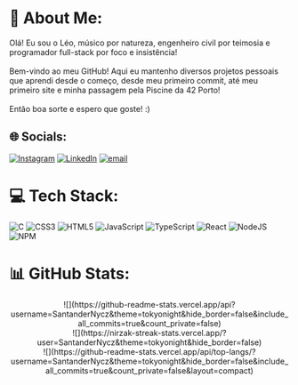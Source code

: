 # 💫 About Me:
Olá! Eu sou o Léo, músico por natureza, engenheiro civil por teimosia e programador full-stack por foco e insistência! <br><br>Bem-vindo ao meu GitHub! Aqui eu mantenho diversos projetos pessoais que aprendi desde o começo, desde meu primeiro commit, até meu primeiro site e minha passagem pela Piscine da 42 Porto!<br><br>Então boa sorte e espero que goste! :)


## 🌐 Socials:
[![Instagram](https://img.shields.io/badge/Instagram-%23E4405F.svg?logo=Instagram&logoColor=white)](https://instagram.com/https://www.instagram.com/leo.nycz/) [![LinkedIn](https://img.shields.io/badge/LinkedIn-%230077B5.svg?logo=linkedin&logoColor=white)](https://linkedin.com/in/https://www.linkedin.com/in/leonardo-santander-nycz/) [![email](https://img.shields.io/badge/Email-D14836?logo=gmail&logoColor=white)](mailto:santandernycz.ls@gmail.com) 

# 💻 Tech Stack:
![C](https://img.shields.io/badge/c-%2300599C.svg?style=for-the-badge&logo=c&logoColor=white) ![CSS3](https://img.shields.io/badge/css3-%231572B6.svg?style=for-the-badge&logo=css3&logoColor=white) ![HTML5](https://img.shields.io/badge/html5-%23E34F26.svg?style=for-the-badge&logo=html5&logoColor=white) ![JavaScript](https://img.shields.io/badge/javascript-%23323330.svg?style=for-the-badge&logo=javascript&logoColor=%23F7DF1E) ![TypeScript](https://img.shields.io/badge/typescript-%23007ACC.svg?style=for-the-badge&logo=typescript&logoColor=white) ![React](https://img.shields.io/badge/react-%2320232a.svg?style=for-the-badge&logo=react&logoColor=%2361DAFB) ![NodeJS](https://img.shields.io/badge/node.js-6DA55F?style=for-the-badge&logo=node.js&logoColor=white) ![NPM](https://img.shields.io/badge/NPM-%23CB3837.svg?style=for-the-badge&logo=npm&logoColor=white)
# 📊 GitHub Stats:
<center> ![](https://github-readme-stats.vercel.app/api?username=SantanderNycz&theme=tokyonight&hide_border=false&include_all_commits=true&count_private=false)<br/>
![](https://nirzak-streak-stats.vercel.app/?user=SantanderNycz&theme=tokyonight&hide_border=false)<br/>
![](https://github-readme-stats.vercel.app/api/top-langs/?username=SantanderNycz&theme=tokyonight&hide_border=false&include_all_commits=true&count_private=false&layout=compact) </center>

<!-- Proudly created with GPRM ( https://gprm.itsvg.in ) -->
